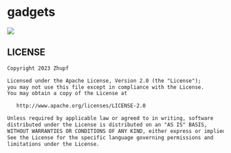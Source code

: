 # gadgets

[![](https://jitpack.io/v/Zhupff/gadgets.svg)](https://jitpack.io/#Zhupff/gadgets)

## LICENSE

```markdown
Copyright 2023 Zhupf

Licensed under the Apache License, Version 2.0 (the "License");
you may not use this file except in compliance with the License.
You may obtain a copy of the License at

   http://www.apache.org/licenses/LICENSE-2.0

Unless required by applicable law or agreed to in writing, software
distributed under the License is distributed on an "AS IS" BASIS,
WITHOUT WARRANTIES OR CONDITIONS OF ANY KIND, either express or implied.
See the License for the specific language governing permissions and
limitations under the License.
```
